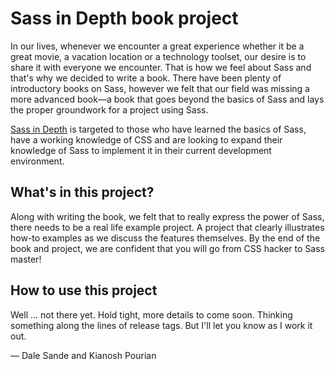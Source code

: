 # Sass in Depth book project

In our lives, whenever we encounter a great experience whether it be a great movie, a vacation location or a technology toolset, our desire is to share it with everyone we encounter. That is how we feel about Sass and that's why we decided to write a book. There have been plenty of introductory books on Sass, however we felt that our field was missing a more advanced book—a book that goes beyond the basics of Sass and lays the proper groundwork for a project using Sass.

[Sass in Depth](http://www.manning.com/dsande/) is targeted to those who have learned the basics of Sass, have a working knowledge of CSS and are looking to expand their knowledge of Sass to implement it in their current development environment.

## What's in this project?
Along with writing the book, we felt that to really express the power of Sass, there needs to be a real life example project. A project that clearly illustrates how-to examples as we discuss the features themselves. By the end of the book and project, we are confident that you will go from CSS hacker to Sass master!

## How to use this project
Well ... not there yet. Hold tight, more details to come soon. Thinking something along the lines of release tags. But I'll let you know as I work it out.


— Dale Sande and Kianosh Pourian
